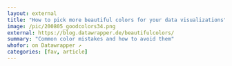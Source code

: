 ```yaml
---
layout: external
title: "How to pick more beautiful colors for your data visualizations"
image: /pic/200805_goodcolors34.png
external: https://blog.datawrapper.de/beautifulcolors/
summary: "Common color mistakes and how to avoid them"
whofor: on Datawrapper ↗
categories: [fav, article]
---
```


